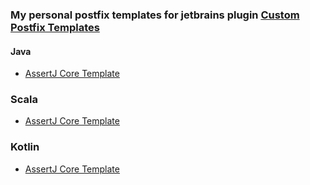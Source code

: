 ### My personal postfix templates for jetbrains plugin [Custom Postfix Templates](https://plugins.jetbrains.com/plugin/9862-custom-postfix-templates)

#### Java
- [AssertJ Core Template](templates/assertj-core.postfixTemplate)

### Scala
- [AssertJ Core Template](templates/assertj-core.postfixTemplate)

### Kotlin
- [AssertJ Core Template](templates/assertj-core.postfixTemplate)
